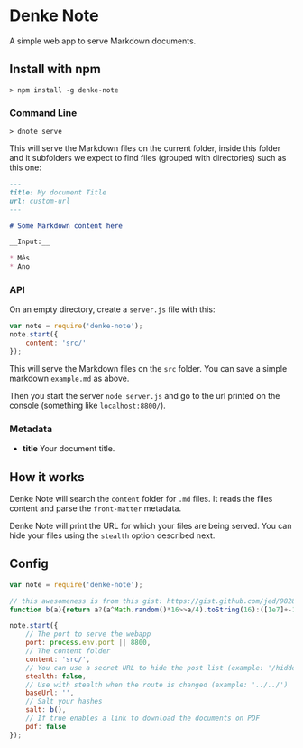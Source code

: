 # Denke Note

A simple web app to serve Markdown documents.

## Install with npm

    > npm install -g denke-note

### Command Line

    > dnote serve 

This will serve the Markdown files on the current folder, inside this folder and it subfolders we expect to find files (grouped with directories) such as this one:

```markdown
---
title: My document Title
url: custom-url
---

# Some Markdown content here

__Input:__

* Mês
* Ano
```

### API 

On an empty directory, create a `server.js` file with this:

```js
var note = require('denke-note');
note.start({
    content: 'src/'
});
```

This will serve the Markdown files on the `src` folder. You can save a simple markdown `example.md` as above. 

Then you start the server `node server.js` and go to the url printed on the console (something like `localhost:8800/`).

### Metadata

* __title__ Your document title.

## How it works

Denke Note will search the `content` folder for `.md` files. It reads the files content and parse the `front-matter` metadata. 

Denke Note will print the URL for which your files are being served. You can hide your files using the `stealth` option described next.

## Config

```js
var note = require('denke-note');

// this awesomeness is from this gist: https://gist.github.com/jed/982883
function b(a){return a?(a^Math.random()*16>>a/4).toString(16):([1e7]+-1e3+-4e3+-8e3+-1e11).replace(/[018]/g,b)};

note.start({
    // The port to serve the webapp
    port: process.env.port || 8800, 
    // The content folder
    content: 'src/', 
    // You can use a secret URL to hide the post list (example: '/hidden/path/')
    stealth: false, 
    // Use with stealth when the route is changed (example: '../../')
    baseUrl: '', 
    // Salt your hashes
    salt: b(),
    // If true enables a link to download the documents on PDF
    pdf: false
}); 
```